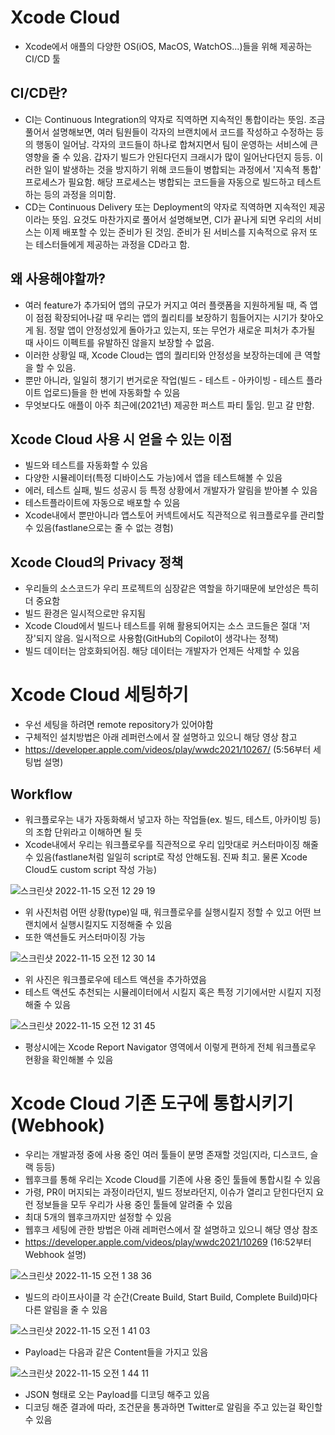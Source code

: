 # Xcode Cloud

* Xcode에서 애플의 다양한 OS(iOS, MacOS, WatchOS...)들을 위해 제공하는 CI/CD 툴

## CI/CD란?
* CI는 Continuous Integration의 약자로 직역하면 지속적인 통합이라는 뜻임. 조금 풀어서 설명해보면, 여러 팀원들이 각자의 브랜치에서 코드를 작성하고 수정하는 등의 행동이 일어남. 각자의 코드들이 하나로 합쳐지면서 팀이 운영하는 서비스에 큰 영향을 줄 수 있음. 갑자기 빌드가 안된다던지 크래시가 많이 일어난다던지 등등. 이러한 일이 발생하는 것을 방지하기 위해 코드들이 병합되는 과정에서 '지속적 통합' 프로세스가 필요함. 해당 프로세스는 병합되는 코드들을 자동으로 빌드하고 테스트하는 등의 과정을 의미함.
* CD는 Continuous Delivery 또는 Deployment의 약자로 직역하면 지속적인 제공이라는 뜻임. 요것도 마찬가지로 풀어서 설명해보면, CI가 끝나게 되면 우리의 서비스는 이제 배포할 수 있는 준비가 된 것임. 준비가 된 서비스를 지속적으로 유저 또는 테스터들에게 제공하는 과정을 CD라고 함.

## 왜 사용해야할까?
* 여러 feature가 추가되어 앱의 규모가 커지고 여러 플랫폼을 지원하게될 때, 즉 앱이 점점 확장되어나갈 때 우리는 앱의 퀄리티를 보장하기 힘들어지는 시기가 찾아오게 됨. 정말 앱이 안정성있게 돌아가고 있는지, 또는 무언가 새로운 피처가 추가될 때 사이드 이펙트를 유발하진 않을지 보장할 수 없음.
* 이러한 상황일 때, Xcode Cloud는 앱의 퀄리티와 안정성을 보장하는데에 큰 역할을 할 수 있음.
* 뿐만 아니라, 일일히 챙기기 번거로운 작업(빌드 - 테스트 - 아카이빙 - 테스트 플라이트 업로드)들을 한 번에 자동화할 수 있음
* 무엇보다도 애플이 아주 최근에(2021년) 제공한 퍼스트 파티 툴임. 믿고 갈 만함.

## Xcode Cloud 사용 시 얻을 수 있는 이점
* 빌드와 테스트를 자동화할 수 있음
* 다양한 시뮬레이터(특정 디바이스도 가능)에서 앱을 테스트해볼 수 있음
* 에러, 테스트 실패, 빌드 성공시 등 특정 상황에서 개발자가 알림을 받아볼 수 있음
* 테스트플라이트에 자동으로 배포할 수 있음
* Xcode내에서 뿐만아니라 앱스토어 커넥트에서도 직관적으로 워크플로우를 관리할 수 있음(fastlane으로는 줄 수 없는 경험)

## Xcode Cloud의 Privacy 정책
* 우리들의 소스코드가 우리 프로젝트의 심장같은 역할을 하기때문에 보안성은 특히 더 중요함
* 빌드 환경은 일시적으로만 유지됨
* Xcode Cloud에서 빌드나 테스트를 위해 활용되어지는 소스 코드들은 절대 '저장'되지 않음. 일시적으로 사용함(GitHub의 Copilot이 생각나는 정책)
* 빌드 데이터는 암호화되어짐. 해당 데이터는 개발자가 언제든 삭제할 수 있음

# Xcode Cloud 세팅하기
* 우선 세팅을 하려면 remote repository가 있어야함
* 구체적인 설치방법은 아래 레퍼런스에서 잘 설명하고 있으니 해당 영상 참고
* https://developer.apple.com/videos/play/wwdc2021/10267/ (5:56부터 세팅법 설명)

## Workflow
* 워크플로우는 내가 자동화해서 넣고자 하는 작업들(ex. 빌드, 테스트, 아카이빙 등)의 조합 단위라고 이해하면 될 듯
* Xcode내에서 우리는 워크플로우를 직관적으로 우리 입맛대로 커스터마이징 해줄 수 있음(fastlane처럼 일일히 script로 작성 안해도됨. 진짜 최고. 물론 Xcode Cloud도 custom script 작성 가능)

![스크린샷 2022-11-15 오전 12 29 19](https://user-images.githubusercontent.com/87598209/201700281-0cee1095-6350-4d79-bf1a-ec09720016f5.png)
* 위 사진처럼 어떤 상황(type)일 때, 워크플로우를 실행시킬지 정할 수 있고 어떤 브랜치에서 실행시킬지도 지정해줄 수 있음
* 또한 액션들도 커스터마이징 가능

![스크린샷 2022-11-15 오전 12 30 14](https://user-images.githubusercontent.com/87598209/201700274-84775388-3c85-4aae-91ac-282b7758f852.png)
* 위 사진은 워크플로우에 테스트 액션을 추가하였음
* 테스트 액션도 추천되는 시뮬레이터에서 시킬지 혹은 특정 기기에서만 시킬지 지정해줄 수 있음

![스크린샷 2022-11-15 오전 12 31 45](https://user-images.githubusercontent.com/87598209/201700248-afa94a20-d890-4a57-bcd5-d29a8f09d6a1.png)
* 평상시에는 Xcode Report Navigator 영역에서 이렇게 편하게 전체 워크플로우 현황을 확인해볼 수 있음

# Xcode Cloud 기존 도구에 통합시키기(Webhook)
* 우리는 개발과정 중에 사용 중인 여러 툴들이 분명 존재할 것임(지라, 디스코드, 슬랙 등등)
* 웹후크를 통해 우리는 Xcode Cloud를 기존에 사용 중인 툴들에 통합시킬 수 있음
* 가령, PR이 머지되는 과정이라던지, 빌드 정보라던지, 이슈가 열리고 닫힌다던지 요런 정보들을 모두 우리가 사용 중인 툴들에 알려줄 수 있음
* 최대 5개의 웹후크까지만 설정할 수 있음
* 웹후크 세팅에 관한 방법은 아래 레퍼런스에서 잘 설명하고 있으니 해당 영상 참조
* https://developer.apple.com/videos/play/wwdc2021/10269 (16:52부터 Webhook 설명)

![스크린샷 2022-11-15 오전 1 38 36](https://user-images.githubusercontent.com/87598209/201718103-c8559511-b5ac-4720-be68-1df4d58e07f0.png)
* 빌드의 라이프사이클 각 순간(Create Build, Start Build, Complete Build)마다 다른 알림을 줄 수 있음

![스크린샷 2022-11-15 오전 1 41 03](https://user-images.githubusercontent.com/87598209/201718092-8d2c43d1-9d55-4d4b-8412-44308e5f253b.png)
* Payload는 다음과 같은 Content들을 가지고 있음

![스크린샷 2022-11-15 오전 1 44 11](https://user-images.githubusercontent.com/87598209/201718061-b0ccc317-3539-470d-88d5-7bc71a4e81a7.png)
* JSON 형태로 오는 Payload를 디코딩 해주고 있음
* 디코딩 해준 결과에 따라, 조건문을 통과하면 Twitter로 알림을 주고 있는걸 확인할 수 있음

